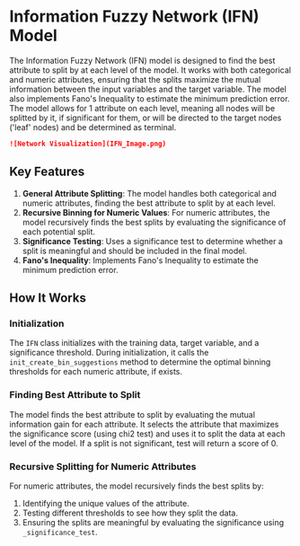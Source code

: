 # Information Fuzzy Network (IFN) Model

The Information Fuzzy Network (IFN) model is designed to find the best attribute to split by at each level of the model. It works with both categorical and numeric attributes, ensuring that the splits maximize the mutual information between the input variables and the target variable. The model also implements Fano's Inequality to estimate the minimum prediction error.
The model allows for 1 attribute on each level, meaning all nodes will be splitted by it, if significant for them, or will be directed to the target nodes ('leaf' nodes) and be determined as terminal.

```markdown
![Network Visualization](IFN_Image.png)
```

## Key Features

1. **General Attribute Splitting**: The model handles both categorical and numeric attributes, finding the best attribute to split by at each level.
2. **Recursive Binning for Numeric Values**: For numeric attributes, the model recursively finds the best splits by evaluating the significance of each potential split.
3. **Significance Testing**: Uses a significance test to determine whether a split is meaningful and should be included in the final model.
4. **Fano's Inequality**: Implements Fano's Inequality to estimate the minimum prediction error.

## How It Works

### Initialization

The `IFN` class initializes with the training data, target variable, and a significance threshold. During initialization, it calls the `init_create_bin_suggestions` method to determine the optimal binning thresholds for each numeric attribute, if exists.

### Finding Best Attribute to Split

The model finds the best attribute to split by evaluating the mutual information gain for each attribute. It selects the attribute that maximizes the significance score (using chi2 test) and uses it to split the data at each level of the model. If a split is not significant, test will return a score of 0.

### Recursive Splitting for Numeric Attributes

For numeric attributes, the model recursively finds the best splits by:
1. Identifying the unique values of the attribute.
2. Testing different thresholds to see how they split the data.
3. Ensuring the splits are meaningful by evaluating the significance using `_significance_test`.